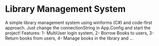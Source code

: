 # Library Management System

A simple library management system using winforms (C#) and code-first approach. Just change the connectionString in App.Config and start the project!
Features: 1- MultiUser login system, 2- Borrow Books to users, 3- Return books from users, 4- Manage books in the library and ...